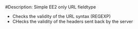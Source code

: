 #Description:
Simple EE2 only URL fieldtype

* Checks the validity of the URL syntax (REGEXP)
* CHecks the validity of the headers sent back by the server